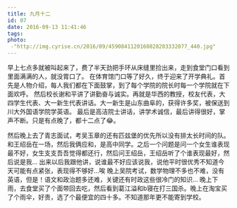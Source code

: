 ```yaml
---
title: 九月十二
id: 07
date: 2016-09-13 11:41:46
tags:
photo:
 -"http://img.cyrise.cn/2016/09/4590841120160828203332077_440.jpg"
---
```


早上七点多就被叫起来了，费了半天劲把手环从床缝里捡出来，走到食堂门口看到里面满满的人，就没胃口了。
在体育馆门口等了好久，终于迎来了开学典礼。首先是人物介绍，每人我们都在下面鼓掌，到了每个学院的院长时每一个学院就在下面欢呼。
然后校长谢和平讲了讲勤奋与诚实。再就是华西的教授，校友代表，大四学生代表、大一新生代表讲话。大一新生是山东曲阜的，获得许多奖，被保送到川大外国语学院学英语。
最后是高洁院士讲话，讲学术诚信，最后讲得很好，掌声不断。只是有点晚了，都十二点了&#x1f602;。

然后晚上去了青志面试，考吴玉章的还有匹兹堡的优先所以没有排太长时间的队。和王绍岳在一场，然后我俩应和，是高中同学。之后一个问题是问一个女生谁表现最不好，女生支支吾吾觉得都还行，然后问王绍岳，王绍岳听了个谁表现最好，然后说是我...
出来以后我跟他讲，说谁最不好应该说我，说他平时很优秀不知道今天可能有点紧张，表现得不够好...唉
晚上吴院考试，数学物理不多也不难，没有英语，但是！语文和政治题多还难，关键还有时政这些很冷门的知识...
晚上下雨，去食堂买了个面带回去吃，然后看到葛江溢和b寝在打三国杀。晚上在淘宝买了个雨伞，好贵，选了个最便宜的四十多。不知道那年更不能寄到学校。
